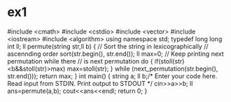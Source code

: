 # ex1
#include &lt;cmath> #include &lt;cstdio> #include &lt;vector> #include &lt;iostream> #include &lt;algorithm> using namespace std; typedef long long int ll;  ll permute(string str,ll b)  {      // Sort the string in lexicographically      // ascennding order      sort(str.begin(), str.end());      ll max=0;     // Keep printing next permutation while there      // is next permutation      do {                 if(stoll(str)&lt;b&amp;&amp;stoll(str)>max)             max=stoll(str);     } while (next_permutation(str.begin(), str.end()));      return max; }  int main() {     string a;      ll b;/* Enter your code here. Read input from STDIN. Print output to STDOUT */         cin>>a>>b;      ll ans=permute(a,b);      cout&lt;&lt;ans&lt;&lt;endl;     return 0; }

